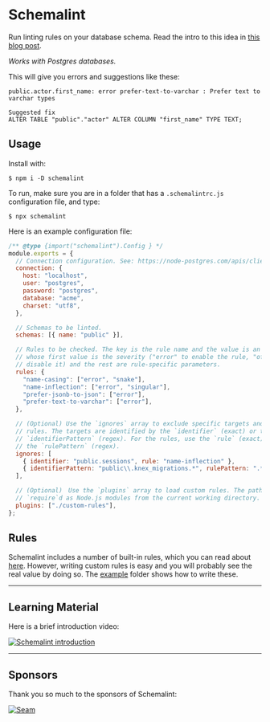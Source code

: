 # Schemalint

Run linting rules on your database schema. Read the intro to this idea in [this blog post](https://medium.com/@kristiandupont/database-schema-linting-5e83b18dc99a).

_Works with Postgres databases._

This will give you errors and suggestions like these:

```
public.actor.first_name: error prefer-text-to-varchar : Prefer text to varchar types

Suggested fix
ALTER TABLE "public"."actor" ALTER COLUMN "first_name" TYPE TEXT;
```

## Usage

Install with:

```
$ npm i -D schemalint
```

To run, make sure you are in a folder that has a `.schemalintrc.js` configuration file, and type:

```
$ npx schemalint
```

Here is an example configuration file:

```javascript
/** @type {import("schemalint").Config } */
module.exports = {
  // Connection configuration. See: https://node-postgres.com/apis/client
  connection: {
    host: "localhost",
    user: "postgres",
    password: "postgres",
    database: "acme",
    charset: "utf8",
  },

  // Schemas to be linted.
  schemas: [{ name: "public" }],

  // Rules to be checked. The key is the rule name and the value is an array
  // whose first value is the severity ("error" to enable the rule, "off" to
  // disable it) and the rest are rule-specific parameters.
  rules: {
    "name-casing": ["error", "snake"],
    "name-inflection": ["error", "singular"],
    "prefer-jsonb-to-json": ["error"],
    "prefer-text-to-varchar": ["error"],
  },

  // (Optional) Use the `ignores` array to exclude specific targets and
  // rules. The targets are identified by the `identifier` (exact) or the
  // `identifierPattern` (regex). For the rules, use the `rule` (exact) or
  // the `rulePattern` (regex).
  ignores: [
    { identifier: "public.sessions", rule: "name-inflection" },
    { identifierPattern: "public\\.knex_migrations.*", rulePattern: ".*" },
  ],

  // (Optional)　Use the `plugins` array to load custom rules. The paths are
  // `require`d as Node.js modules from the current working directory.
  plugins: ["./custom-rules"],
};
```

## Rules

Schemalint includes a number of built-in rules, which you can read about [here](/src/rules). However, writing custom rules is easy and you will probably see the real value by doing so. The [example](/example) folder shows how to write these.

---

## Learning Material

Here is a brief introduction video:

[![Schemalint introduction](http://img.youtube.com/vi/tIuhwZ8M27E/0.jpg)](http://www.youtube.com/watch?v=tIuhwZ8M27E "Schemalint Introduction")

---

## Sponsors

Thank you so much to the sponsors of Schemalint:

[![Seam](https://avatars.githubusercontent.com/u/63884939?s=200&v=4)](https://github.com/seamapi)
